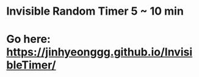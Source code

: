 Invisible Random Timer 5 ~ 10 min
=================================
# Go here: https://jinhyeonggg.github.io/InvisibleTimer/
